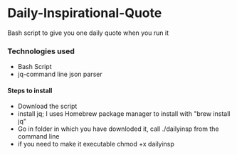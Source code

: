 # Daily-Inspirational-Quote
Bash script to give you one daily quote when you run it

### Technologies used
* Bash Script
* jq-command line json parser

#### Steps to install

* Download the script
* install jq; I uses Homebrew package manager to install with "brew install jq"
* Go in folder in which you have downloded it, call ./dailyinsp from the command line
* if you need to make it executable chmod +x dailyinsp
